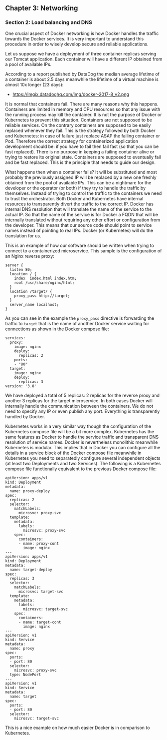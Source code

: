## Chapter 3: Networking

### Section 2: Load balancing and DNS

One crucial aspect of Docker networking is how Docker handles the traffic towards the Docker services.
It is very important to understand this procedure in order to wisely develop secure and reliable applications.

Let us suppose we have a deployment of three container replicas serving our Tomcat application.
Each container will have a different IP obtained from a pool of available IPs.

According to a report published by DataDog the median average lifetime of a container is about 2.5 days meanwhile the lifetime of a virtual machine is almost 10x longer (23 days):
* https://imgix.datadoghq.com/img/docker-2017-8_v2.png

It is normal that containers fail.
There are many reasons why this happens.
Containers are limited in memory and CPU resources so that any issue with the running process may kill the container.
It is not the purpose of Docker or Kubernetes to prevent this situation.
Containers are not supposed to be reliable services.
On the contrary containers are supposed to be easily replaced whenever they fail.
This is the strategy followed by both Docker and Kubernetes: in case of failure just replace ASAP the failing container or Pod.
Therefore the correct strategy for containerized application development should be: if you have to fail then fail fast (so that you can be fast replaced).
There is no purpose in keeping a failing container alive or trying to restore its original state.
Containers are supposed to eventually fail and be fast replaced.
This is the principle that needs to guide our design.

What happens then when a container fails?
It will be substituted and most probably the previously assigned IP will be replaced by a new one freshly obtained from the pool of available IPs.
This can be a nightmare for the developer or the operator (or both) if they try to handle the traffic by themselves.
Instead of trying to control the traffic to the containers we need to trust the orchestrator.
Both Docker and Kubernetes have internal resources to transparently divert the traffic to the correct IP.
Docker has internal DNS resolution that will translate the name of the service to the actual IP.
So that the name of the service is for Docker a FQDN that will be internally translated without requiring any other effort or configuration from the developer.
This means that our source code should point to service names instead of pointing to real IPs.
Docker (or Kubernetes) will do the translation for us.

This is an example of how our software should be written when trying to connect to a containerized microservice.
This sample is the configuration of an Nginx reverse proxy:
```
server {
  listen 80;
  location / {
    index  index.html index.htm;
    root /usr/share/nginx/html;
  }
  location /target/ {
    proxy_pass http://target;
  }
  server_name localhost;
}
```

As you can see in the example the `proxy_pass` directive is forwarding the traffic to `target` that is the name of another Docker service waiting for connections as shown in the Docker compose file:
```
services:
  proxy:
    image: nginx
    deploy:
      replicas: 2
    ports:
    - "80"
  target:
    image: nginx
    deploy:
      replicas: 3
version: '3.8'
```

We have deployed a total of 5 replicas: 2 replicas for the reverse proxy and another 3 replicas for the target microservice.
In both cases Docker will internally handle the communication between the containers.
We do not need to specify any IP or even publish any port.
Everything is transparently handled by Docker.

Kubernetes works in a very similar way though the configuration of the Kubernetes compose file will be a bit more complex.
Kubernetes has the same features as Docker to handle the service traffic and transparent DNS resolution of service names.
Docker is nevertheless monolithic meanwhile Kubernetes is modular.
This implies that in Docker you can configure all the details in a service block of the Docker compose file meanwhile in Kubernetes you need to separatedly configure several independent objects (at least two Deployments and two Services). The following is a Kubernetes compose file functionally equivalent to the previous Docker compose file:
```
apiVersion: apps/v1
kind: Deployment
metadata:
  name: proxy-deploy
spec:
  replicas: 2
  selector:
    matchLabels:
      microsvc: proxy-svc
  template:
    metadata:
      labels:
        microsvc: proxy-svc
    spec:
      containers:
      - name: proxy-cont
        image: nginx
---
apiVersion: apps/v1
kind: Deployment
metadata:
  name: target-deploy
spec:
  replicas: 3
  selector:
    matchLabels:
      microsvc: target-svc
  template:
    metadata:
      labels:
        microsvc: target-svc
    spec:
      containers:
      - name: target-cont
        image: nginx
---
apiVersion: v1
kind: Service
metadata:
  name: proxy
spec:
  ports:
  - port: 80
  selector:
    microsvc: proxy-svc
  type: NodePort
---
apiVersion: v1
kind: Service
metadata:
  name: target
spec:
  ports:
  - port: 80
  selector:
    microsvc: target-svc
```

This is a nice example on how much easier Docker is in comparison to Kubernetes.
